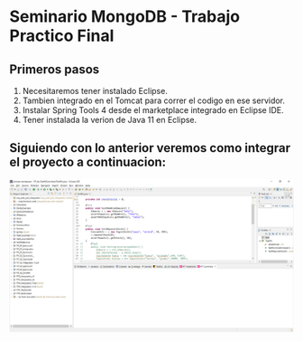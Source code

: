 # Seminario MongoDB - Trabajo Practico Final

## Primeros pasos

1) Necesitaremos tener instalado Eclipse.
2) Tambien integrado en el Tomcat para correr el codigo en ese servidor.
3) Instalar Spring Tools 4 desde el marketplace integrado en Eclipse IDE.
4) Tener instalada la verion de Java 11 en Eclipse.

## Siguiendo con lo anterior veremos como integrar el proyecto a continuacion:
![Paso 1](/img/image1.png)

